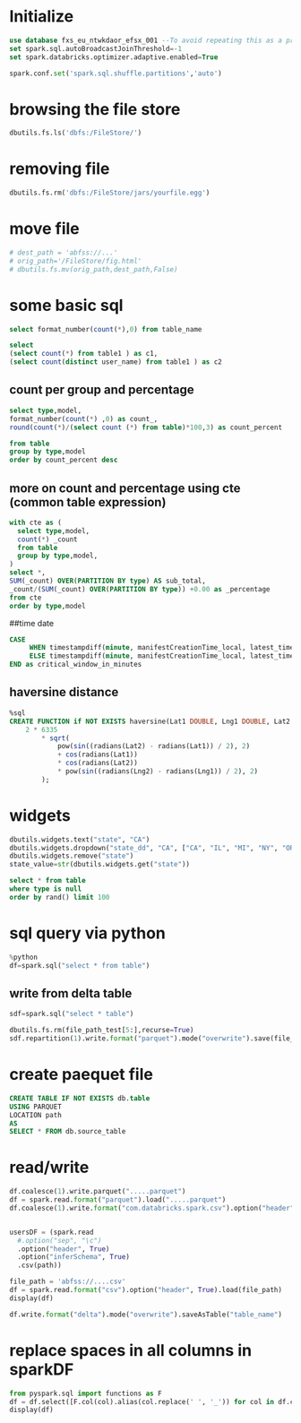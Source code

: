 # Initialize
```sql
use database fxs_eu_ntwkdaor_efsx_001 --To avoid repeating this as a prefix before table names
set spark.sql.autoBroadcastJoinThreshold=-1
set spark.databricks.optimizer.adaptive.enabled=True
```

```python
spark.conf.set('spark.sql.shuffle.partitions','auto')
```
# browsing the file store
```python
dbutils.fs.ls('dbfs:/FileStore/')
```
# removing file
```python
dbutils.fs.rm('dbfs:/FileStore/jars/yourfile.egg')
```
# move file
```python
# dest_path = 'abfss://...'
# orig_path='/FileStore/fig.html'
# dbutils.fs.mv(orig_path,dest_path,False)
```

# some basic sql
```sql
select format_number(count(*),0) from table_name
```

```sql
select
(select count(*) from table1 ) as c1,
(select count(distinct user_name) from table1 ) as c2
```
## count per group and percentage
```sql
select type,model,
format_number(count(*) ,0) as count_,
round(count(*)/(select count (*) from table)*100,3) as count_percent

from table 
group by type,model
order by count_percent desc
```

## more on count and percentage using cte (common table expression)
```sql
with cte as (
  select type,model,
  count(*) _count
  from table
  group by type,model,
)
select *,
SUM(_count) OVER(PARTITION BY type) AS sub_total,
_count/(SUM(_count) OVER(PARTITION BY type)) +0.00 as _percentage
from cte
order by type,model
```

##time date
```sql
CASE 
     WHEN timestampdiff(minute, manifestCreationTime_local, latest_time_local) >=0 THEN timestampdiff(minute, manifestCreationTime_local, latest_time_local)
     ELSE timestampdiff(minute, manifestCreationTime_local, latest_time_local)+24*60
END as critical_window_in_minutes
```

## haversine distance
```sql
%sql
CREATE FUNCTION if NOT EXISTS haversine(Lat1 DOUBLE, Lng1 DOUBLE, Lat2 DOUBLE, Lng2 DOUBLE) RETURNS DOUBLE RETURN 
    2 * 6335 
        * sqrt(
            pow(sin((radians(Lat2) - radians(Lat1)) / 2), 2)
            + cos(radians(Lat1))
            * cos(radians(Lat2))
            * pow(sin((radians(Lng2) - radians(Lng1)) / 2), 2)
        );
```
# widgets
```python
dbutils.widgets.text("state", "CA")
dbutils.widgets.dropdown("state_dd", "CA", ["CA", "IL", "MI", "NY", "OR", "VA"])
dbutils.widgets.remove("state")
state_value=str(dbutils.widgets.get("state"))
```

```sql
select * from table
where type is null
order by rand() limit 100
```

# sql query via python
```python
%python
df=spark.sql("select * from table")
```

## write from delta table
```python
sdf=spark.sql("select * table")

dbutils.fs.rm(file_path_test[5:],recurse=True)
sdf.repartition(1).write.format("parquet").mode("overwrite").save(file_path_test[5:])
```

# create paequet file
```sql
CREATE TABLE IF NOT EXISTS db.table
USING PARQUET
LOCATION path
AS
SELECT * FROM db.source_table
```

# read/write 
```python
df.coalesce(1).write.parquet(".....parquet")
df = spark.read.format("parquet").load(".....parquet")
df.coalesce(1).write.format("com.databricks.spark.csv").option("header", "true").save(".....csv")


usersDF = (spark.read
  #.option("sep", "\c")
  .option("header", True)
  .option("inferSchema", True)
  .csv(path))

file_path = 'abfss://....csv'
df = spark.read.format("csv").option("header", True).load(file_path)
display(df)

df.write.format("delta").mode("overwrite").saveAsTable("table_name")
```

# replace spaces in all columns in sparkDF
```python
from pyspark.sql import functions as F
df = df.select([F.col(col).alias(col.replace(' ', '_')) for col in df.columns])
display(df)
```
